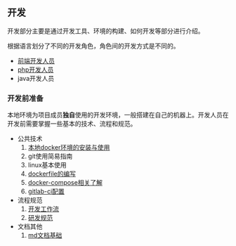## 开发

开发部分主要是通过开发工具、环境的构建、如何开发等部分进行介绍。

根据语言划分了不同的开发角色，角色间的开发方式是不同的。

* [前端开发人员](/dev/develop/client.md)
* [php开发人员](/dev/develop/php.md)
* java开发人员

### 开发前准备

本地环境为项目成员**独自**使用的开发环境，一般搭建在自己的机器上。开发人员在开发前需要掌握一些基本的技术、流程和规范。

* 公共技术
  1. [本地docker环境的安装与使用](/base/docker.md)
  2. git使用简易指南
  3. linux基本使用
  4. [dockerfile的编写](https://docs.docker.com/engine/reference/builder/)
  5. [docker-compose相关了解](https://docs.docker.com/compose/)
  6. [gitlab-ci配置](/dev/test/ci.md)
* 流程规范
  1. [开发工作流](/dev/workflow.md)
  2. [研发规范](/rule/rd.md)
* 文档其他
  1. [md文档基础](http://younghz.github.io/Markdown/)



